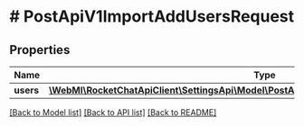 # # PostApiV1ImportAddUsersRequest

## Properties

Name | Type | Description | Notes
------------ | ------------- | ------------- | -------------
**users** | [**\WebMI\RocketChatApiClient\SettingsApi\Model\PostApiV1ImportAddUsersRequestUsersInner[]**](PostApiV1ImportAddUsersRequestUsersInner.md) |  | [optional]

[[Back to Model list]](../../README.md#models) [[Back to API list]](../../README.md#endpoints) [[Back to README]](../../README.md)
